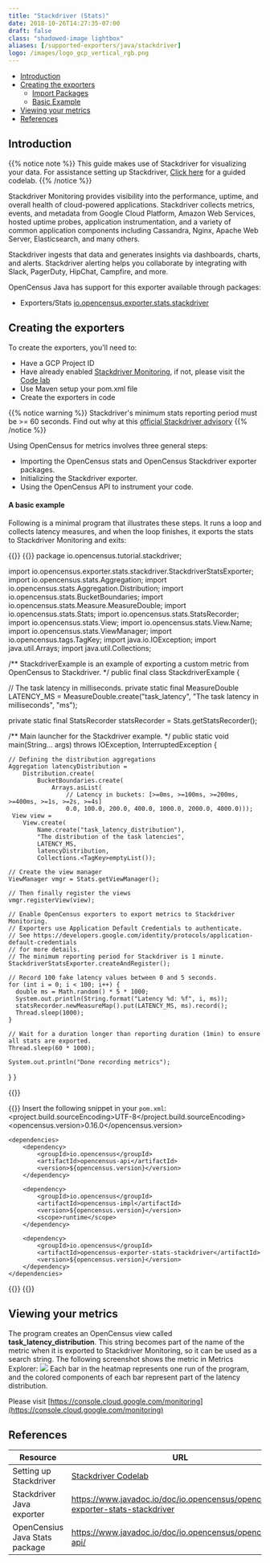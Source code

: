 ```yaml
---
title: "Stackdriver (Stats)"
date: 2018-10-26T14:27:35-07:00
draft: false
class: "shadowed-image lightbox"
aliases: [/supported-exporters/java/stackdriver]
logo: /images/logo_gcp_vertical_rgb.png
---
```


- [Introduction](#introduction)
- [Creating the exporters](#creating-the-exporters)
    - [Import Packages](#creating-the-exporters)
    - [Basic Example](#creating-the-exporters)
- [Viewing your metrics](#viewing-your-metrics)
- [References](#references)

## Introduction
{{% notice note %}}
This guide makes use of Stackdriver for visualizing your data. For assistance setting up Stackdriver, [Click here](/codelabs/stackdriver) for a guided codelab.
{{% /notice %}}

Stackdriver Monitoring provides visibility into the performance, uptime, and overall health of cloud-powered applications.
Stackdriver collects metrics, events, and metadata from Google Cloud Platform, Amazon Web Services, hosted uptime probes, application instrumentation, and a variety of common application components including Cassandra, Nginx, Apache Web Server, Elasticsearch, and many others.

Stackdriver ingests that data and generates insights via dashboards, charts, and alerts. Stackdriver alerting helps you collaborate by integrating with Slack, PagerDuty, HipChat, Campfire, and more.

OpenCensus Java has support for this exporter available through packages:
* Exporters/Stats [io.opencensus.exporter.stats.stackdriver](https://www.javadoc.io/doc/io.opencensus/opencensus-exporter-stats-stackdriver)

## Creating the exporters
To create the exporters, you'll need to:

* Have a GCP Project ID
* Have already enabled [Stackdriver Monitoring](https://cloud.google.com/monitoring/docs/quickstart), if not, please visit the [Code lab](/codelabs/stackdriver)
* Use Maven setup your pom.xml file
* Create the exporters in code

{{% notice warning %}}
Stackdriver's minimum stats reporting period must be >= 60 seconds. Find out why at this [official Stackdriver advisory](https://cloud.google.com/monitoring/custom-metrics/creating-metrics#writing-ts)
{{% /notice %}}

Using OpenCensus for metrics involves three general steps:

* Importing the OpenCensus stats and OpenCensus Stackdriver exporter packages.
* Initializing the Stackdriver exporter.
* Using the OpenCensus API to instrument your code.

#### A basic example

Following is a minimal program that illustrates these steps. It runs a loop and collects latency measures, and when the loop finishes, it exports the stats to Stackdriver Monitoring and exits:

{{<tabs Example Import>}}
{{<highlight java>}}
package io.opencensus.tutorial.stackdriver;

import io.opencensus.exporter.stats.stackdriver.StackdriverStatsExporter;
import io.opencensus.stats.Aggregation;
import io.opencensus.stats.Aggregation.Distribution;
import io.opencensus.stats.BucketBoundaries;
import io.opencensus.stats.Measure.MeasureDouble;
import io.opencensus.stats.Stats;
import io.opencensus.stats.StatsRecorder;
import io.opencensus.stats.View;
import io.opencensus.stats.View.Name;
import io.opencensus.stats.ViewManager;
import io.opencensus.tags.TagKey;
import java.io.IOException;
import java.util.Arrays;
import java.util.Collections;

/** StackdriverExample is an example of exporting a custom metric from OpenCensus to Stackdriver. */
public final class StackdriverExample {

  // The task latency in milliseconds.
  private static final MeasureDouble LATENCY_MS =
      MeasureDouble.create("task_latency", "The task latency in milliseconds", "ms");

  private static final StatsRecorder statsRecorder = Stats.getStatsRecorder();

  /** Main launcher for the Stackdriver example. */
  public static void main(String... args) throws IOException, InterruptedException {
    
    // Defining the distribution aggregations
    Aggregation latencyDistribution =
        Distribution.create(
            BucketBoundaries.create(
                Arrays.asList(
                    // Latency in buckets: [>=0ms, >=100ms, >=200ms, >=400ms, >=1s, >=2s, >=4s]
                    0.0, 100.0, 200.0, 400.0, 1000.0, 2000.0, 4000.0)));
     View view =
        View.create(
            Name.create("task_latency_distribution"),
            "The distribution of the task latencies",
            LATENCY_MS,
            latencyDistribution,
            Collections.<TagKey>emptyList());

    // Create the view manager
    ViewManager vmgr = Stats.getViewManager();

    // Then finally register the views
    vmgr.registerView(view);

    // Enable OpenCensus exporters to export metrics to Stackdriver Monitoring.
    // Exporters use Application Default Credentials to authenticate.
    // See https://developers.google.com/identity/protocols/application-default-credentials
    // for more details.
    // The minimum reporting period for Stackdriver is 1 minute.
    StackdriverStatsExporter.createAndRegister();

    // Record 100 fake latency values between 0 and 5 seconds.
    for (int i = 0; i < 100; i++) {
      double ms = Math.random() * 5 * 1000;
      System.out.println(String.format("Latency %d: %f", i, ms));
      statsRecorder.newMeasureMap().put(LATENCY_MS, ms).record();
      Thread.sleep(1000);
    }
    
    // Wait for a duration longer than reporting duration (1min) to ensure all stats are exported.
    Thread.sleep(60 * 1000);

    System.out.println("Done recording metrics");
  }
}

{{</highlight>}}

{{<highlight xml>}}
Insert the following snippet in your `pom.xml`:
    <properties>
        <project.build.sourceEncoding>UTF-8</project.build.sourceEncoding>
        <opencensus.version>0.16.0</opencensus.version> <!-- The OpenCensus version to use -->
    </properties>

    <dependencies>
        <dependency>
            <groupId>io.opencensus</groupId>
            <artifactId>opencensus-api</artifactId>
            <version>${opencensus.version}</version>
        </dependency>

        <dependency>
            <groupId>io.opencensus</groupId>
            <artifactId>opencensus-impl</artifactId>
            <version>${opencensus.version}</version>
            <scope>runtime</scope>
        </dependency>

        <dependency>
            <groupId>io.opencensus</groupId>
            <artifactId>opencensus-exporter-stats-stackdriver</artifactId>
            <version>${opencensus.version}</version>
        </dependency>
    </dependencies>
{{</highlight>}}
{{</tabs>}}

## Viewing your metrics
The program creates an OpenCensus view called **task_latency_distribution**. This string becomes part of the name of the metric when it is exported to Stackdriver Monitoring, so it can be used as a search string. The following screenshot shows the metric in Metrics Explorer:
![](/images/metrics-java-stackdriver.png)
Each bar in the heatmap represents one run of the program, and the colored components of each bar represent part of the latency distribution.

Please visit [https://console.cloud.google.com/monitoring](https://console.cloud.google.com/monitoring)

## References

Resource|URL
---|---
Setting up Stackdriver|[Stackdriver Codelab](/codelabs/stackdriver)
Stackdriver Java exporter|https://www.javadoc.io/doc/io.opencensus/opencensus-exporter-stats-stackdriver
OpenCensius Java Stats package|https://www.javadoc.io/doc/io.opencensus/opencensus-api/
